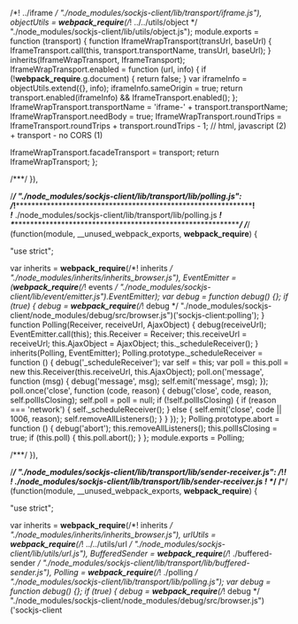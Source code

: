 /*! ../iframe */ "./node_modules/sockjs-client/lib/transport/iframe.js"),
  objectUtils = __webpack_require__(/*! ../../utils/object */ "./node_modules/sockjs-client/lib/utils/object.js");
module.exports = function (transport) {
  function IframeWrapTransport(transUrl, baseUrl) {
    IframeTransport.call(this, transport.transportName, transUrl, baseUrl);
  }
  inherits(IframeWrapTransport, IframeTransport);
  IframeWrapTransport.enabled = function (url, info) {
    if (!__webpack_require__.g.document) {
      return false;
    }
    var iframeInfo = objectUtils.extend({}, info);
    iframeInfo.sameOrigin = true;
    return transport.enabled(iframeInfo) && IframeTransport.enabled();
  };
  IframeWrapTransport.transportName = 'iframe-' + transport.transportName;
  IframeWrapTransport.needBody = true;
  IframeWrapTransport.roundTrips = IframeTransport.roundTrips + transport.roundTrips - 1; // html, javascript (2) + transport - no CORS (1)

  IframeWrapTransport.facadeTransport = transport;
  return IframeWrapTransport;
};

/***/ }),

/***/ "./node_modules/sockjs-client/lib/transport/lib/polling.js":
/*!*****************************************************************!*\
  !*** ./node_modules/sockjs-client/lib/transport/lib/polling.js ***!
  \*****************************************************************/
/***/ (function(module, __unused_webpack_exports, __webpack_require__) {

"use strict";


var inherits = __webpack_require__(/*! inherits */ "./node_modules/inherits/inherits_browser.js"),
  EventEmitter = (__webpack_require__(/*! events */ "./node_modules/sockjs-client/lib/event/emitter.js").EventEmitter);
var debug = function debug() {};
if (true) {
  debug = __webpack_require__(/*! debug */ "./node_modules/sockjs-client/node_modules/debug/src/browser.js")('sockjs-client:polling');
}
function Polling(Receiver, receiveUrl, AjaxObject) {
  debug(receiveUrl);
  EventEmitter.call(this);
  this.Receiver = Receiver;
  this.receiveUrl = receiveUrl;
  this.AjaxObject = AjaxObject;
  this._scheduleReceiver();
}
inherits(Polling, EventEmitter);
Polling.prototype._scheduleReceiver = function () {
  debug('_scheduleReceiver');
  var self = this;
  var poll = this.poll = new this.Receiver(this.receiveUrl, this.AjaxObject);
  poll.on('message', function (msg) {
    debug('message', msg);
    self.emit('message', msg);
  });
  poll.once('close', function (code, reason) {
    debug('close', code, reason, self.pollIsClosing);
    self.poll = poll = null;
    if (!self.pollIsClosing) {
      if (reason === 'network') {
        self._scheduleReceiver();
      } else {
        self.emit('close', code || 1006, reason);
        self.removeAllListeners();
      }
    }
  });
};
Polling.prototype.abort = function () {
  debug('abort');
  this.removeAllListeners();
  this.pollIsClosing = true;
  if (this.poll) {
    this.poll.abort();
  }
};
module.exports = Polling;

/***/ }),

/***/ "./node_modules/sockjs-client/lib/transport/lib/sender-receiver.js":
/*!*************************************************************************!*\
  !*** ./node_modules/sockjs-client/lib/transport/lib/sender-receiver.js ***!
  \*************************************************************************/
/***/ (function(module, __unused_webpack_exports, __webpack_require__) {

"use strict";


var inherits = __webpack_require__(/*! inherits */ "./node_modules/inherits/inherits_browser.js"),
  urlUtils = __webpack_require__(/*! ../../utils/url */ "./node_modules/sockjs-client/lib/utils/url.js"),
  BufferedSender = __webpack_require__(/*! ./buffered-sender */ "./node_modules/sockjs-client/lib/transport/lib/buffered-sender.js"),
  Polling = __webpack_require__(/*! ./polling */ "./node_modules/sockjs-client/lib/transport/lib/polling.js");
var debug = function debug() {};
if (true) {
  debug = __webpack_require__(/*! debug */ "./node_modules/sockjs-client/node_modules/debug/src/browser.js")('sockjs-client